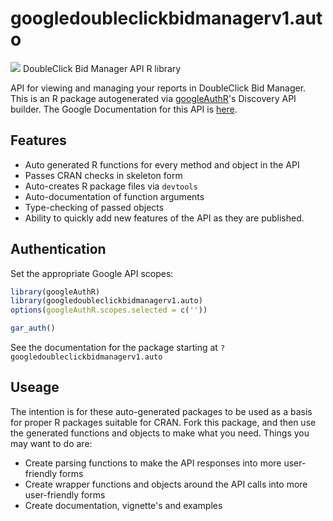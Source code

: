 # googledoubleclickbidmanagerv1.auto
![](https://www.gstatic.com/images/branding/product/1x/googleg_32dp.png)
DoubleClick Bid Manager API R library

API for viewing and managing your reports in DoubleClick Bid Manager.
This is an R package autogenerated via [googleAuthR](http://code.markedmondson.me/googleAuthR)'s Discovery API builder. 
The Google Documentation for this API is [here](https://developers.google.com/bid-manager/).

## Features 
 * Auto generated R functions for every method and object in the API
 * Passes CRAN checks in skeleton form
 * Auto-creates R package files via `devtools`
 * Auto-documentation of function arguments
 * Type-checking of passed objects
 * Ability to quickly add new features of the API as they are published.

## Authentication
Set the appropriate Google API scopes:

```r
library(googleAuthR)
library(googledoubleclickbidmanagerv1.auto)
options(googleAuthR.scopes.selected = c(''))

gar_auth()
```
 See the documentation for the package starting at `?googledoubleclickbidmanagerv1.auto`
## Useage
The intention is for these auto-generated packages to be used as a basis for proper R packages suitable for CRAN.
Fork this package, and then use the generated functions and objects to make what you need.
Things you may want to do are:
* Create parsing functions to make the API responses into more user-friendly forms
* Create wrapper functions and objects around the API calls into more user-friendly forms
* Create documentation, vignette's and examples

